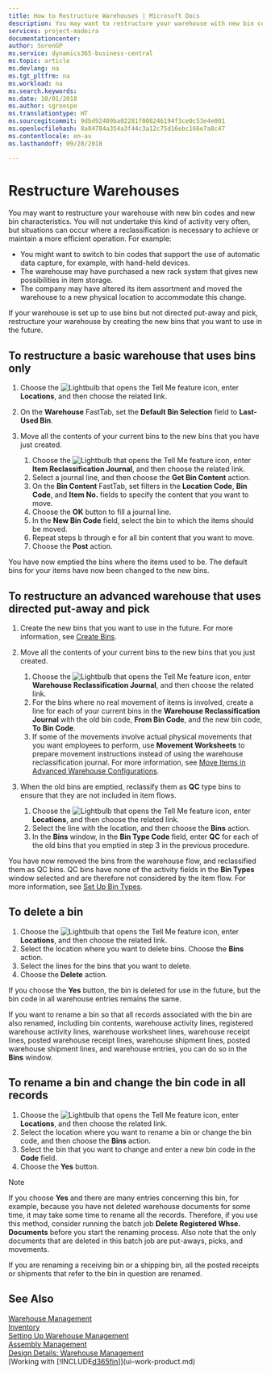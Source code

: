 ```yaml
---
title: How to Restructure Warehouses | Microsoft Docs
description: You may want to restructure your warehouse with new bin codes and new bin characteristics.
services: project-madeira
documentationcenter: 
author: SorenGP
ms.service: dynamics365-business-central
ms.topic: article
ms.devlang: na
ms.tgt_pltfrm: na
ms.workload: na
ms.search.keywords: 
ms.date: 10/01/2018
ms.author: sgroespe
ms.translationtype: HT
ms.sourcegitcommit: 9dbd92409ba02281f008246194f3ce0c53e4e001
ms.openlocfilehash: 8a04784a354a3f44c3a12c75d16ebc166e7a8c47
ms.contentlocale: en-au
ms.lasthandoff: 09/28/2018

---
```

# <a name="restructure-warehouses"></a>Restructure Warehouses
You may want to restructure your warehouse with new bin codes and new bin characteristics. You will not undertake this kind of activity very often, but situations can occur where a reclassification is necessary to achieve or maintain a more efficient operation. For example:  

- You might want to switch to bin codes that support the use of automatic data capture, for example, with hand-held devices.  
- The warehouse may have purchased a new rack system that gives new possibilities in item storage.  
- The company may have altered its item assortment and moved the warehouse to a new physical location to accommodate this change.  

If your warehouse is set up to use bins but not directed put-away and pick, restructure your warehouse by creating the new bins that you want to use in the future.  

## <a name="to-restructure-a-basic-warehouse-that-uses-bins-only"></a>To restructure a basic warehouse that uses bins only  
1.  Choose the ![Lightbulb that opens the Tell Me feature](media/ui-search/search_small.png "Tell me what you want to do") icon, enter **Locations**, and then choose the related link.  
2.  On the **Warehouse** FastTab, set the **Default Bin Selection** field to **Last-Used Bin**.  
3.  Move all the contents of your current bins to the new bins that you have just created.  

    1.  Choose the ![Lightbulb that opens the Tell Me feature](media/ui-search/search_small.png "Tell me what you want to do") icon, enter **Item Reclassification Journal**, and then choose the related link.  
    2.  Select a journal line, and then choose the **Get Bin Content** action.  
    3.  On the **Bin Content** FastTab, set filters in the **Location Code**, **Bin Code**, and **Item No.** fields to specify the content that you want to move.  
    4.  Choose the **OK** button to fill a journal line.  
    5.  In the **New Bin Code** field, select the bin to which the items should be moved.  
    6.  Repeat steps b through e for all bin content that you want to move.  
    7.  Choose the **Post** action.  

You have now emptied the bins where the items used to be. The default bins for your items have now been changed to the new bins.  

## <a name="to-restructure-an-advanced-warehouse-that-uses-directed-put-away-and-pick"></a>To restructure an advanced warehouse that uses directed put-away and pick  

1.  Create the new bins that you want to use in the future. For more information, see [Create Bins](warehouse-how-to-create-individual-bins.md).  
2.  Move all the contents of your current bins to the new bins that you just created.  

    1.  Choose the ![Lightbulb that opens the Tell Me feature](media/ui-search/search_small.png "Tell me what you want to do") icon, enter **Warehouse Reclassification Journal**, and then choose the related link.  
    2.  For the bins where no real movement of items is involved, create a line for each of your current bins in the **Warehouse Reclassification Journal** with the old bin code, **From Bin Code**, and the new bin code, **To Bin Code**.  
    3.  If some of the movements involve actual physical movements that you want employees to perform, use **Movement Worksheets** to prepare movement instructions instead of using the warehouse reclassification journal. For more information, see [Move Items in Advanced Warehouse Configurations](warehouse-how-to-move-items-in-advanced-warehousing.md).  

3.  When the old bins are emptied, reclassify them as **QC** type bins to ensure that they are not included in item flows.  

    1.  Choose the ![Lightbulb that opens the Tell Me feature](media/ui-search/search_small.png "Tell me what you want to do") icon, enter **Locations**, and then choose the related link.  
    2.  Select the line with the location, and then choose the **Bins** action.  
    3.  In the **Bins** window, in the **Bin Type Code** field, enter **QC** for each of the old bins that you emptied in step 3 in the previous procedure.  

You have now removed the bins from the warehouse flow, and reclassified them as QC bins. QC bins have none of the activity fields in the **Bin Types** window selected and are therefore not considered by the item flow. For more information, see [Set Up Bin Types](warehouse-how-to-set-up-bin-types.md).  

## <a name="to-delete-a-bin"></a>To delete a bin  

1.  Choose the ![Lightbulb that opens the Tell Me feature](media/ui-search/search_small.png "Tell me what you want to do") icon, enter **Locations**, and then choose the related link.  
2.  Select the location where you want to delete bins. Choose the **Bins** action.  
3.  Select the lines for the bins that you want to delete.  
4.  Choose the **Delete** action.  

If you choose the **Yes** button, the bin is deleted for use in the future, but the bin code in all warehouse entries remains the same.  

If you want to rename a bin so that all records associated with the bin are also renamed, including bin contents, warehouse activity lines, registered warehouse activity lines, warehouse worksheet lines, warehouse receipt lines, posted warehouse receipt lines, warehouse shipment lines, posted warehouse shipment lines, and warehouse entries, you can do so in the **Bins** window.  

## <a name="to-rename-a-bin-and-change-the-bin-code-in-all-records"></a>To rename a bin and change the bin code in all records  

1.  Choose the ![Lightbulb that opens the Tell Me feature](media/ui-search/search_small.png "Tell me what you want to do") icon, enter **Locations**, and then choose the related link.  
2.  Select the location where you want to rename a bin or change the bin code, and then choose the **Bins** action.  
3.  Select the bin that you want to change and enter a new bin code in the **Code** field.  
4.  Choose the **Yes** button.  

> [!NOTE]  
>  If you choose **Yes** and there are many entries concerning this bin, for example, because you have not deleted warehouse documents for some time, it may take some time to rename all the records. Therefore, if you use this method, consider running the batch job **Delete Registered Whse. Documents** before you start the renaming process. Also note that the only documents that are deleted in this batch job are put-aways, picks, and movements.  
>   
>  If you are renaming a receiving bin or a shipping bin, all the posted receipts or shipments that refer to the bin in question are renamed.  

## <a name="see-also"></a>See Also  
[Warehouse Management](warehouse-manage-warehouse.md)  
[Inventory](inventory-manage-inventory.md)  
[Setting Up Warehouse Management](warehouse-setup-warehouse.md)     
[Assembly Management](assembly-assemble-items.md)    
[Design Details: Warehouse Management](design-details-warehouse-management.md)  
[Working with [!INCLUDE[d365fin](includes/d365fin_md.md)]](ui-work-product.md)

